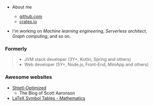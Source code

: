 
* About me
  - [github.com](https://github.com/haoxins)
  - [crates.io](https://crates.io/users/haoxins)

* I'm working on
  *Machine learning engineering*,
  *Serverless architect*,
  *Graph computing*,
  and so on.

### Formerly

> * JVM stack developer (3Y+, Kotlin, Spring and others)
> * Web developer (5Y+, Node.js, Front-End, MiniApp and others)

### Awesome websites

* [Shtetl-Optimized](https://scottaaronson.blog)
  - The Blog of Scott Aaronson
* [LaTeX Symbol Tables - Mathematics](https://wikieducator.org/Help:LaTeX_Symbol_Tables_-_Mathematics)
